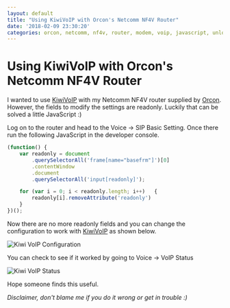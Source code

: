 ```yaml
---
layout: default
title: "Using KiwiVoIP with Orcon's Netcomm NF4V Router"
date: '2018-02-09 23:30:20'
categories: orcon, netcomm, nf4v, router, modem, voip, javascript, unlock, god mode, kiwivoip, netcomm nf4v, hack
---
```


# Using KiwiVoIP with Orcon's Netcomm NF4V Router

I wanted to use [KiwiVoIP](http://www.kiwivoip.co.nz/) with my Netcomm NF4V router supplied by [Orcon](https://www.orcon.net.nz/). However, the fields to modify the settings are readonly. Luckily that can be solved a little JavaScript :)

Log on to the router and head to the Voice -> SIP Basic Setting. Once there run the following JavaScript in the developer console.

```javascript
(function() {
	var readonly = document
		.querySelectorAll('frame[name="basefrm"]')[0]
		.contentWindow
		.document
		.querySelectorAll('input[readonly]');

	for (var i = 0; i < readonly.length; i++)	{
		readonly[i].removeAttribute('readonly')
	}
})();
```

Now there are no more readonly fields and you can change the configuration to work with [KiwiVoIP](http://www.kiwivoip.co.nz/) as shown below.

![Kiwi VoIP Configuration](https://i.imgur.com/xMOH9oU.png)


You can check to see if it worked by going to Voice -> VoIP Status

![Kiwi VoIP Status](https://i.imgur.com/UM6d2zQ.png)

Hope someone finds this useful.

_Disclaimer, don't blame me if you do it wrong or get in trouble :)_
